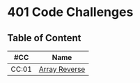 # 401 Code Challenges

## Table of Content
| #CC | Name |
| --- | --- |
| CC:01 | [Array Reverse](https://github.com/afnandamra/data-structures-and-algorithms/tree/master/code-challenges/401/CC01:%20arrayReverse) |
